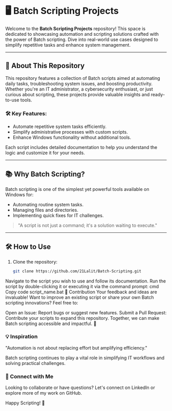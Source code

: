 # 🖥️ Batch Scripting Projects

Welcome to the **Batch Scripting Projects** repository! This space is dedicated to showcasing automation and scripting solutions crafted with the power of Batch scripting. Dive into real-world use cases designed to simplify repetitive tasks and enhance system management.

---

## 🚀 About This Repository

This repository features a collection of Batch scripts aimed at automating daily tasks, troubleshooting system issues, and boosting productivity. Whether you're an IT administrator, a cybersecurity enthusiast, or just curious about scripting, these projects provide valuable insights and ready-to-use tools.

### 🛠️ Key Features:
- Automate repetitive system tasks efficiently.
- Simplify administrative processes with custom scripts.
- Enhance Windows functionality without additional tools.

Each script includes detailed documentation to help you understand the logic and customize it for your needs.

---

## 📚 Why Batch Scripting?

Batch scripting is one of the simplest yet powerful tools available on Windows for:
- Automating routine system tasks.
- Managing files and directories.
- Implementing quick fixes for IT challenges.

> "A script is not just a command; it's a solution waiting to execute."

---

## 🛠️ How to Use

1. Clone the repository:
   ```bash
   git clone https://github.com/21Lalit/Batch-Scripting.git
Navigate to the script you wish to use and follow its documentation.
Run the script by double-clicking it or executing it via the command prompt:
cmd
Copy code
script_name.bat
🌟 Contribution
Your feedback and ideas are invaluable! Want to improve an existing script or share your own Batch scripting innovations? Feel free to:

Open an Issue: Report bugs or suggest new features.
Submit a Pull Request: Contribute your scripts to expand this repository.
Together, we can make Batch scripting accessible and impactful. 🤝

### 💡 Inspiration
"Automation is not about replacing effort but amplifying efficiency."

Batch scripting continues to play a vital role in simplifying IT workflows and solving practical challenges.

### 🤝 Connect with Me
Looking to collaborate or have questions? Let's connect on LinkedIn or explore more of my work on GitHub.

Happy Scripting! 🚀
